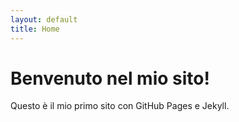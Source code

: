 ```yaml
---
layout: default
title: Home
---
```


# Benvenuto nel mio sito!

Questo è il mio primo sito con GitHub Pages e Jekyll.
